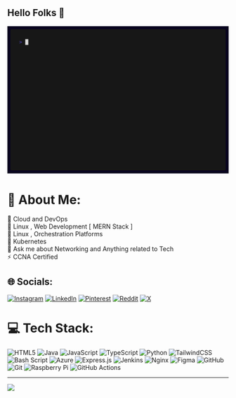 ## Hello Folks 👋

<img src="img/demo.gif" alt="Demonstration of ghfetch" height="auto" width="auto"/>

# 💫 About Me:
🔭 Cloud and DevOps<br>👯 Linux , Web Development [ MERN Stack ]<br>🤝 Linux , Orchestration Platforms<br>🌱 Kubernetes <br>💬 Ask me about Networking and Anything related to Tech <br>⚡ CCNA Certified


## 🌐 Socials:
[![Instagram](https://img.shields.io/badge/Instagram-%23E4405F.svg?logo=Instagram&logoColor=white)](https://instagram.com/aniket_rath__) [![LinkedIn](https://img.shields.io/badge/LinkedIn-%230077B5.svg?logo=linkedin&logoColor=white)](https://linkedin.com/in/aniketrath) [![Pinterest](https://img.shields.io/badge/Pinterest-%23E60023.svg?logo=Pinterest&logoColor=white)](https://pinterest.com/aniketrath111) [![Reddit](https://img.shields.io/badge/Reddit-%23FF4500.svg?logo=Reddit&logoColor=white)](https://reddit.com/user/@Roy_89) [![X](https://img.shields.io/badge/X-black.svg?logo=X&logoColor=white)](https://x.com/@Roy89_Aniket) 

# 💻 Tech Stack:
![HTML5](https://img.shields.io/badge/html5-%23E34F26.svg?style=flat&logo=html5&logoColor=white) ![Java](https://img.shields.io/badge/java-%23ED8B00.svg?style=flat&logo=openjdk&logoColor=white) ![JavaScript](https://img.shields.io/badge/javascript-%23323330.svg?style=flat&logo=javascript&logoColor=%23F7DF1E) ![TypeScript](https://img.shields.io/badge/typescript-%23007ACC.svg?style=flat&logo=typescript&logoColor=white) ![Python](https://img.shields.io/badge/python-3670A0?style=flat&logo=python&logoColor=ffdd54) ![TailwindCSS](https://img.shields.io/badge/tailwindcss-%2338B2AC.svg?style=flat&logo=tailwind-css&logoColor=white) ![Bash Script](https://img.shields.io/badge/bash_script-%23121011.svg?style=flat&logo=gnu-bash&logoColor=white) ![Azure](https://img.shields.io/badge/azure-%230072C6.svg?style=flat&logo=microsoftazure&logoColor=white) ![Express.js](https://img.shields.io/badge/express.js-%23404d59.svg?style=flat&logo=express&logoColor=%2361DAFB) ![Jenkins](https://img.shields.io/badge/jenkins-%232C5263.svg?style=flat&logo=jenkins&logoColor=white) ![Nginx](https://img.shields.io/badge/nginx-%23009639.svg?style=flat&logo=nginx&logoColor=white) ![Figma](https://img.shields.io/badge/figma-%23F24E1E.svg?style=flat&logo=figma&logoColor=white) ![GitHub](https://img.shields.io/badge/github-%23121011.svg?style=flat&logo=github&logoColor=white) ![Git](https://img.shields.io/badge/git-%23F05033.svg?style=flat&logo=git&logoColor=white) ![Raspberry Pi](https://img.shields.io/badge/-Raspberry_Pi-C51A4A?style=flat&logo=Raspberry-Pi) ![GitHub Actions](https://img.shields.io/badge/github%20actions-%232671E5.svg?style=flat&logo=githubactions&logoColor=white)

---
[![](https://visitcount.itsvg.in/api?id=aniketrath&icon=6&color=0)](https://visitcount.itsvg.in)

<!-- Proudly created with GPRM ( https://gprm.itsvg.in ) -->
